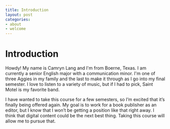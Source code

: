 ```yaml
---
title: Introduction
layout: post
categories:
- about
- welcome
---
```


# Introduction #
Howdy! My name is Camryn Lang and I'm from Boerne, Texas. I am currently a senior English major with a communication minor. I'm one of three Aggies in my family and the last to make it through as I go into my final semester. I love to listen to a variety of music, but if I had to pick, Saint Motel is my favorite band. 

I have wanted to take this course for a few semesters, so I’m excited that it’s finally being offered again. My goal is to work for a book publisher as an editor, but I know that I won’t be getting a position like that right away. I think that digital content could be the next best thing. Taking this course will allow me to pursue that. 
